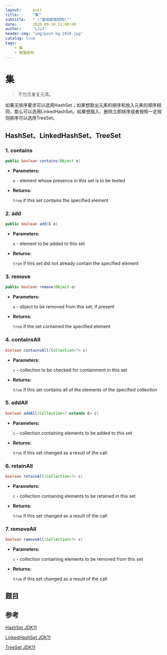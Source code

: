 ```yaml
---
layout:     post
title:      "集"
subtitle:   " \"基础数据结构\""
date:       2020-09-10 11:00:00
author:     "LiuJ"
header-img: "img/post-bg-2020.jpg"
catalog: true
tags:
    - 集
    - 数据结构
---
```


# 集

> 不包含重复元素。

如果无排序要求可以选用HashSet；如果想取出元素的顺序和放入元素的顺序相同，那么可以选用LinkedHashSet。如果想插入、删除立即排序或者按照一定规则排序可以选用TreeSet。

## HashSet、LinkedHashSet、TreeSet

### 1. contains

```java
public boolean contains(Object o)
```

- **Parameters:**

  `o` - element whose presence in this set is to be tested

- **Returns:**

  `true` if this set contains the specified element

### 2. add

```java
public boolean add(E e)
```

- **Parameters:**

  `e` - element to be added to this set

- **Returns:**

  `true` if this set did not already contain the specified element

### 3. remove

```java
public boolean remove(Object o)
```

- **Parameters:**

  `o` - object to be removed from this set, if present

- **Returns:**

  `true` if the set contained the specified element

### 4. containsAll

```java
boolean containsAll(Collection<?> c)
```

- **Parameters:**

  `c` - collection to be checked for containment in this set

- **Returns:**

  `true` if this set contains all of the elements of the specified collection

### 5. addAll

```java
boolean addAll(Collection<? extends E> c)
```

- **Parameters:**

  `c` - collection containing elements to be added to this set

- **Returns:**

  `true` if this set changed as a result of the call

### 6. retainAll

```java
boolean retainAll(Collection<?> c)
```

- **Parameters:**

  `c` - collection containing elements to be retained in this set

- **Returns:**

  `true` if this set changed as a result of the call

### 7. removeAll

```java
boolean removeAll(Collection<?> c)
```

- **Parameters:**

  `c` - collection containing elements to be removed from this set

- **Returns:**

  `true` if this set changed as a result of the call

## 题目



## 参考

[HashSet JDK11](https://docs.oracle.com/en/java/javase/11/docs/api/java.base/java/util/HashSet.html)

[LinkedHashSet JDK11](https://docs.oracle.com/en/java/javase/11/docs/api/java.base/java/util/LinkedHashSet.html)

[TreeSet JDK11](https://docs.oracle.com/en/java/javase/11/docs/api/java.base/java/util/TreeSet.html)
